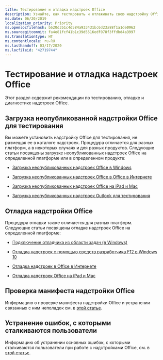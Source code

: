 ```yaml
---
title: Тестирование и отладка надстроек Office
description: Узнайте, как тестировать и отлаживать свою надстройку Office
ms.date: 06/20/2019
localization_priority: Priority
ms.openlocfilehash: b620d351c4d584a933431bc6d23a88f1a1de0962
ms.sourcegitcommit: fa4e81fcf41b1c39d5516edf078f3ffdbd4a3997
ms.translationtype: HT
ms.contentlocale: ru-RU
ms.lasthandoff: 03/17/2020
ms.locfileid: "42719744"
---
```

# <a name="test-and-debug-office-add-ins"></a>Тестирование и отладка надстроек Office

Этот раздел содержит рекомендации по тестированию, отладке и диагностике надстроек Office.

## <a name="sideload-an-office-add-in-for-testing"></a>Загрузка неопубликованной надстройки Office для тестирования

Вы можете установить надстройку Office для тестирования, не размещая ее в каталоге надстроек. Процедура отличается для разных платформ, а в некоторых случаях и для разных продуктов. Следующие статьи посвящены загрузке неопубликованных надстроек Office на определенной платформе или в определенном продукте:

- [Загрузка неопубликованных надстроек Office в Windows](create-a-network-shared-folder-catalog-for-task-pane-and-content-add-ins.md)

- [Загрузка неопубликованных надстроек Office в Office в Интернете](sideload-office-add-ins-for-testing.md)

- [Загрузка неопубликованных надстроек Office на iPad и Mac](sideload-an-office-add-in-on-ipad-and-mac.md)

- [Загрузка неопубликованных надстроек Outlook для тестирования](../outlook/sideload-outlook-add-ins-for-testing.md)

## <a name="debug-an-office-add-in"></a>Отладка надстройки Office

Процедура отладки также отличается для разных платформ. Следующие статьи посвящены отладке надстроек Office на определенной платформе:

- [Подключение отладчика из области задач (в Windows)](attach-debugger-from-task-pane.md)

- [Отладка надстроек с помощью средств разработчика F12 в Windows 10](debug-add-ins-using-f12-developer-tools-on-windows-10.md)

- [Отладка надстроек в Office в Интернете](debug-add-ins-in-office-online.md)

- [Отладка надстроек Office на iPad и Mac](debug-office-add-ins-on-ipad-and-mac.md)

## <a name="validate-an-office-add-in-manifest"></a>Проверка манифеста надстройки Office

Информацию о проверке манифеста надстройки Office и устранении связанных с ним неполадок см. в [этой статье](troubleshoot-manifest.md).

## <a name="troubleshoot-user-errors"></a>Устранение ошибок, с которыми сталкиваются пользователи

Информацию об устранении основных ошибок, с которыми сталкиваются пользователи при работе с надстройками Office, см. в [этой статье](testing-and-troubleshooting.md).
